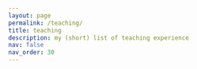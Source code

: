 ```yaml
---
layout: page
permalink: /teaching/
title: teaching
description: my (short) list of teaching experience
nav: false
nav_order: 30
---
```


<!-- TEALS -->
<!-- CS 220 -->
<!-- CS 402 -->